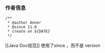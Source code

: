 ### 作者信息
```
/**
 * @author Anner
 * @since 11.0
 * create on ${DATE}
 */
```

[[Java Doc规范]] 使用了since ，而不是 version

